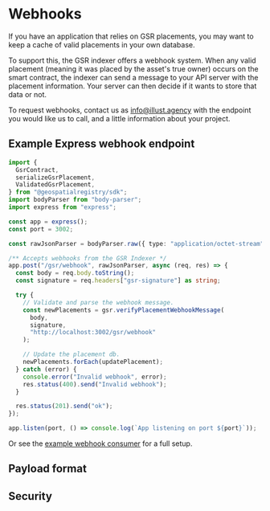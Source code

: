 # Webhooks

If you have an application that relies on GSR placements, you may want to keep a
cache of valid placements in your own database.

To support this, the GSR indexer offers a webhook system. When any valid
placement (meaning it was placed by the asset's true owner) occurs on the smart
contract, the indexer can send a message to your API server with the placement
information. Your server can then decide if it wants to store that data or not.

To request webhooks, contact us as
[info@illust.agency](mailto:info@illust.agency) with the endpoint you would like
us to call, and a little information about your project.

## Example Express webhook endpoint

```ts
import {
  GsrContract,
  serializeGsrPlacement,
  ValidatedGsrPlacement,
} from "@geospatialregistry/sdk";
import bodyParser from "body-parser";
import express from "express";

const app = express();
const port = 3002;

const rawJsonParser = bodyParser.raw({ type: "application/octet-stream" });

/** Accepts webhooks from the GSR Indexer */
app.post("/gsr/webhook", rawJsonParser, async (req, res) => {
  const body = req.body.toString();
  const signature = req.headers["gsr-signature"] as string;

  try {
    // Validate and parse the webhook message.
    const newPlacements = gsr.verifyPlacementWebhookMessage(
      body,
      signature,
      "http://localhost:3002/gsr/webhook"
    );

    // Update the placement db.
    newPlacements.forEach(updatePlacement);
  } catch (error) {
    console.error("Invalid webhook", error);
    res.status(400).send("Invalid webhook");
  }

  res.status(201).send("ok");
});

app.listen(port, () => console.log(`App listening on port ${port}`));
```

Or see the
[example webhook consumer](https://github.com/illustspace/gsr/blob/develop/examples/webhook-consumer/src/index.ts)
for a full setup.

## Payload format

## Security
